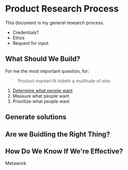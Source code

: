 # Product Research Process
This document is my general research process. 
+ Credentials?
+ Ethos
+ Request for input
## What Should We Build?
For me the most important question, for:
> Product-market-fit hideth a multitude of sins
1. [Determine what people want](https://github.com/charlesrogers/product_research/blob/master/qualitative_research/how_to_create_objectives.md)
2. Measure what people want
3. Prioritize what people want

## Generate solutions

## Are we Buidling the Right Thing?

## How Do We Know If We're Effective?
Metawork
